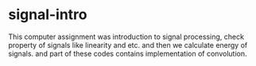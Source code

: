 # signal-intro

This computer assignment was introduction to signal processing, check property of signals like linearity and etc.
and then we calculate energy of signals.
and part of these codes contains implementation of convolution.
